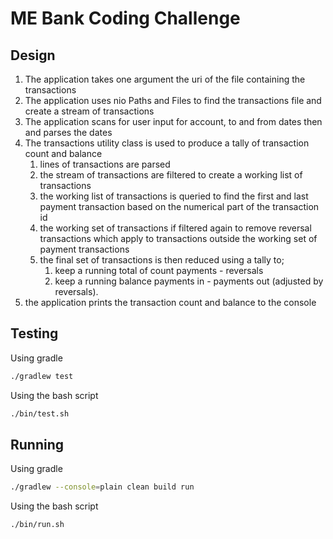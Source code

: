 # ME Bank Coding Challenge

## Design

1. The application takes one argument the uri of the file containing the transactions
2. The application uses nio Paths and Files to find the transactions file and create a stream of transactions
3. The application scans for user input for account, to and from dates then and parses the dates
4. The transactions utility class is used to produce a tally of transaction count and balance
    1. lines of transactions are parsed
    2. the stream of transactions are filtered to create a working list of transactions
    3. the working list of transactions is queried to find the first and last payment transaction based on the 
       numerical part of the transaction id
    4. the working set of transactions if filtered again to remove reversal transactions which apply to transactions
       outside the working set of payment transactions
    5. the final set of transactions is then reduced using a tally to;
        1. keep a running total of count payments - reversals
        2. keep a running balance payments in - payments out (adjusted by reversals).    
5. the application prints the transaction count and balance to the console 

## Testing

Using gradle
```bash
./gradlew test
```

Using the bash script

```bash
./bin/test.sh
```

## Running

Using gradle
```bash
./gradlew --console=plain clean build run
```

Using the bash script

```bash
./bin/run.sh
```


